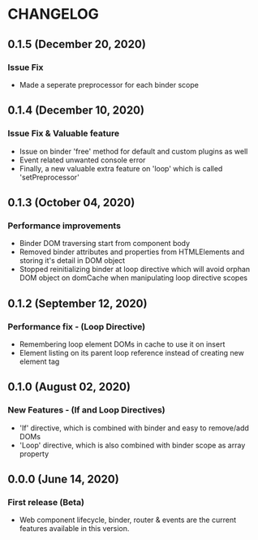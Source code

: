 # CHANGELOG

## 0.1.5 (December 20, 2020)

### Issue Fix

* Made a seperate preprocessor for each binder scope

## 0.1.4 (December 10, 2020)

### Issue Fix & Valuable feature

* Issue on binder 'free' method for default and custom plugins as well
* Event related unwanted console error
* Finally, a new valuable extra feature on 'loop' which is called 'setPreprocessor'

## 0.1.3 (October 04, 2020)

### Performance improvements

* Binder DOM traversing start from component body
* Removed binder attributes and properties from HTMLElements and storing it's detail in DOM object
* Stopped reinitializing binder at loop directive which will avoid orphan DOM object on domCache when manipulating loop directive scopes 

## 0.1.2 (September 12, 2020)

### Performance fix - (Loop Directive)

* Remembering loop element DOMs in cache to use it on insert
* Element listing on its parent loop reference instead of creating new element tag
  
## 0.1.0 (August 02, 2020)

### New Features - (If and Loop Directives)

* 'If' directive, which is combined with binder and easy to remove/add DOMs
* 'Loop' directive, which is also combined with binder scope as array property

## 0.0.0 (June 14, 2020)

### First release (Beta)

* Web component lifecycle, binder, router & events are the current features available in this version.
